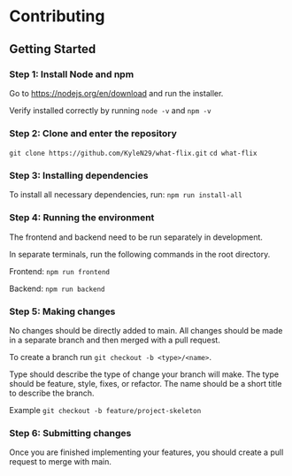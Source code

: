 # Contributing

## Getting Started

### Step 1: Install Node and npm

Go to https://nodejs.org/en/download and run the installer.

Verify installed correctly by running `node -v` and `npm -v`

### Step 2: Clone and enter the repository

`git clone https://github.com/KyleN29/what-flix.git` `cd what-flix`

### Step 3: Installing dependencies

To install all necessary dependencies, run: `npm run install-all`

### Step 4: Running the environment

The frontend and backend need to be run separately in development.

In separate terminals, run the following commands in the root directory.

Frontend: `npm run frontend`

Backend: `npm run backend`

### Step 5: Making changes

No changes should be directly added to main. All changes should be made in a
separate branch and then merged with a pull request.

To create a branch run `git checkout -b <type>/<name>`.

Type should describe the type of change your branch will make. The type should
be feature, style, fixes, or refactor. The name should be a short title to
describe the branch.

Example `git checkout -b feature/project-skeleton`

### Step 6: Submitting changes

Once you are finished implementing your features, you should create a pull
request to merge with main.

```

```
